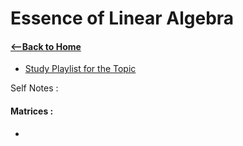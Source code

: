 # Essence of Linear Algebra

#### [<--Back to Home](../Readme.md)

* [Study Playlist for the Topic ](https://www.youtube.com/playlist?list=PLZHQObOWTQDPD3MizzM2xVFitgF8hE_ab)

Self Notes : 

#### Matrices :  

*  


